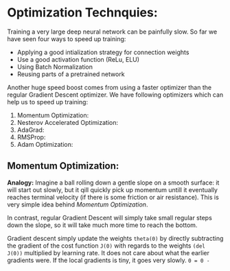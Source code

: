 # Optimization Technquies:

Training a very large deep neural network can be painfully slow. So far we have seen four ways to speed up training:
- Applying a good intialization strategy for connection weights
- Use a good activation function (ReLu, ELU)
- Using Batch Normalization
- Reusing parts of a pretrained network

Another huge speed boost comes from using a faster optimizer than the regular Gradient Descent optimizer. We have following optimizers which can help us to speed up training:

1. Momentum Optimization:
2. Nesterov Accelerated Optimization:
3. AdaGrad:
4. RMSProp:
5. Adam Optimization:

## Momentum Optimization:
**Analogy:** Imagine a ball rolling down a gentle slope on a smooth surface: it will start out slowly, but it qill quickly pick up momentum untill it eventually reaches terminal velocity (if there is some friction or air resistance). This is very simple idea behind *Momentum Optimization*.

In contrast, regular Gradient Descent will simply take small regular steps down the slope, so it will take much more time to reach the bottom.

Gradient descent simply update the weights `theta(0)` by directly subtracting the gradient of the cost function `J(0)` with regards to the weights `(del J(0))` multiplied by learning rate. It does not care about what the earlier gradients were. If the local gradients is tiny, it goes very slowly.
`0 = 0 - `



